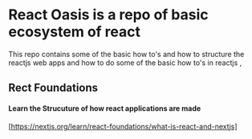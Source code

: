 # React Oasis is a repo of basic ecosystem of react

 This repo contains some of the basic how to's and how to structure the reactjs web apps and how to do some of the basic how to's in reactjs , 

 ## Rect Foundations 
 #### Learn the Strucuture of how react applications are made 

 [https://nextjs.org/learn/react-foundations/what-is-react-and-nextjs]
